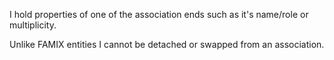 I hold properties of one of the association ends such as it's name/role or multiplicity.

Unlike FAMIX entities I cannot be detached or swapped from an association.